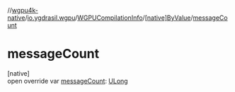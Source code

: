 //[wgpu4k-native](../../../../index.md)/[io.ygdrasil.wgpu](../../index.md)/[WGPUCompilationInfo](../index.md)/[[native]ByValue](index.md)/[messageCount](message-count.md)

# messageCount

[native]\
open override var [messageCount](message-count.md): [ULong](https://kotlinlang.org/api/core/kotlin-stdlib/kotlin/-u-long/index.html)